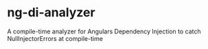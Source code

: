 # ng-di-analyzer
A compile-time analyzer for Angulars Dependency Injection to catch NullInjectorErrors at compile-time
